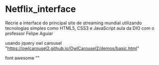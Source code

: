# Netflix_interface
Recrie a interface do principal site de streaming mundial utilizando tecnologias simples como HTML5, CSS3 e JavaScript
aula da DIO com o professor Felipe Aguiar

usando jquery owl carousel "https://owlcarousel2.github.io/OwlCarousel2/demos/basic.html"

font awesome "<script src="https://kit.fontawesome.com/e5e478ed94.js" crossorigin="anonymous"></script>"
